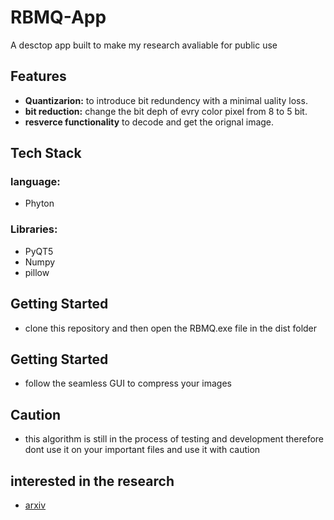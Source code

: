# RBMQ-App

A desctop app built to make my research avaliable for public use

## Features

- **Quantizarion:** to introduce bit redundency with a minimal uality loss.
- **bit reduction:** change the bit deph of evry color pixel from 8 to 5 bit.
- **resverce functionality** to decode and get the orignal image.

## Tech Stack

### language:
- Phyton

### Libraries:
- PyQT5
- Numpy
- pillow
## Getting Started
- clone this repository and then open the RBMQ.exe file in the dist folder
## Getting Started
- follow the seamless GUI to compress your images
## Caution
- this algorithm is still in the process of testing and development therefore dont use it on your important files and use it with caution
## interested in the research
- <a
                    href="https://arxiv.org/abs/2409.13789"
                    class="font-medium text-slate-400 hover:text-teal-300 focus-visible:text-teal-300"
                    target="_blank"
                    rel="noreferrer noopener"
                    aria-label="Visual Studio Code (opens in a new tab)"
                    >arxiv</a
                  >
